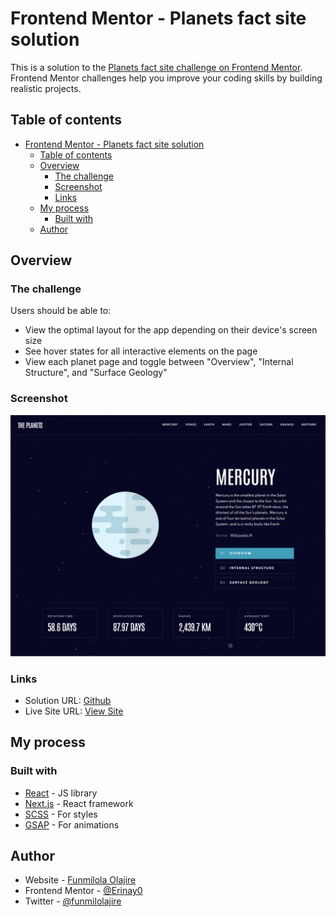 # Frontend Mentor - Planets fact site solution

This is a solution to the [Planets fact site challenge on Frontend Mentor](https://www.frontendmentor.io/challenges/planets-fact-site-gazqN8w_f). Frontend Mentor challenges help you improve your coding skills by building realistic projects.

## Table of contents

- [Frontend Mentor - Planets fact site solution](#frontend-mentor---planets-fact-site-solution)
  - [Table of contents](#table-of-contents)
  - [Overview](#overview)
    - [The challenge](#the-challenge)
    - [Screenshot](#screenshot)
    - [Links](#links)
  - [My process](#my-process)
    - [Built with](#built-with)
  - [Author](#author)

## Overview

### The challenge

Users should be able to:

- View the optimal layout for the app depending on their device's screen size
- See hover states for all interactive elements on the page
- View each planet page and toggle between "Overview", "Internal Structure", and "Surface Geology"

### Screenshot

![screenshot](./public/screenshot.png)

### Links

- Solution URL: [Github](https://github.com/funmilolajire/planets-facts)
- Live Site URL: [View Site](https://planets-facts.vercel.app/)

## My process

### Built with

- [React](https://reactjs.org/) - JS library
- [Next.js](https://nextjs.org/) - React framework
- [SCSS](https://sass-lang.com/) - For styles
- [GSAP](https://greensock.com/gsap/) - For animations

## Author

- Website - [Funmilola Olajire](https://funmilolajire.netlify.app/)
- Frontend Mentor - [@Erinay0](https://www.frontendmentor.io/profile/Erinay0)
- Twitter - [@funmilolajire](https://www.twitter.com/funmilolajire)

